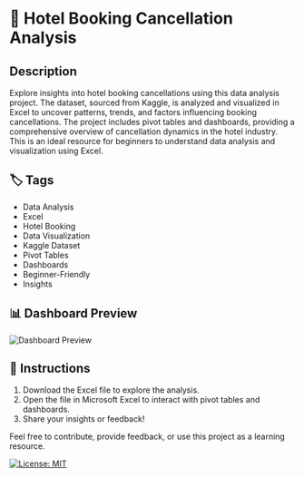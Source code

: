 # 🏨 Hotel Booking Cancellation Analysis

## Description
Explore insights into hotel booking cancellations using this data analysis project. The dataset, sourced from Kaggle, is analyzed and visualized in Excel to uncover patterns, trends, and factors influencing booking cancellations. The project includes pivot tables and dashboards, providing a comprehensive overview of cancellation dynamics in the hotel industry. This is an ideal resource for beginners to understand data analysis and visualization using Excel.

## 🏷️ Tags
- Data Analysis
- Excel
- Hotel Booking
- Data Visualization
- Kaggle Dataset
- Pivot Tables
- Dashboards
- Beginner-Friendly
- Insights

## 📊 Dashboard Preview
![Dashboard Preview](url_to_dashboard_image)

## 📝 Instructions
1. Download the Excel file to explore the analysis.
2. Open the file in Microsoft Excel to interact with pivot tables and dashboards.
3. Share your insights or feedback!

Feel free to contribute, provide feedback, or use this project as a learning resource.

[![License: MIT](https://img.shields.io/badge/License-MIT-yellow.svg)](https://opensource.org/licenses/MIT)

